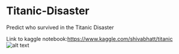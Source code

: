 # Titanic-Disaster
Predict who survived in the Titanic Disaster

Link to kaggle notebook:https://www.kaggle.com/shivabhatt/titanic
![alt text](https://faithmag.com/sites/default/files/styles/original/public/2018-09/titanic2.jpg?itok=apbN46lv.png)
